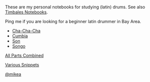 These are my personal notebooks for studying (latin) drums.
See also [Timbales Notebooks](https://mikea.github.io/timbales/).

Ping me if you are looking for a beginner latin drummer in Bay Area.

- [Cha-Cha-Cha](pdf/cha-cha-cha.pdf)
- [Cumbia](pdf/cumbia.pdf)
- [Son](pdf/son.pdf)
- [Songo](pdf/songo.pdf)

[All Parts Combined](pdf/all.pdf)

[Various Snippets](pdf/snippets.pdf)

[@mikea](https://github.com/mikea)